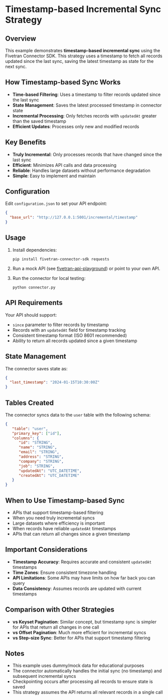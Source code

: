 # Timestamp-based Incremental Sync Strategy

## Overview

This example demonstrates **timestamp-based incremental sync** using the Fivetran Connector SDK. This strategy uses a timestamp to fetch all records updated since the last sync, saving the latest timestamp as state for the next sync.

## How Timestamp-based Sync Works

- **Time-based Filtering**: Uses a timestamp to filter records updated since the last sync
- **State Management**: Saves the latest processed timestamp in connector state
- **Incremental Processing**: Only fetches records with `updatedAt` greater than the saved timestamp
- **Efficient Updates**: Processes only new and modified records

## Key Benefits

- **Truly Incremental**: Only processes records that have changed since the last sync
- **Efficient**: Minimizes API calls and data processing
- **Reliable**: Handles large datasets without performance degradation
- **Simple**: Easy to implement and maintain

## Configuration

Edit `configuration.json` to set your API endpoint:

```json
{
  "base_url": "http://127.0.0.1:5001/incremental/timestamp"
}
```

## Usage

1. Install dependencies:
   ```
   pip install fivetran-connector-sdk requests
   ```

2. Run a mock API (see [fivetran-api-playground](https://pypi.org/project/fivetran-api-playground/)) or point to your own API.

3. Run the connector for local testing:
   ```
   python connector.py
   ```

## API Requirements

Your API should support:
- `since` parameter to filter records by timestamp
- Records with an `updatedAt` field for timestamp tracking
- Consistent timestamp format (ISO 8601 recommended)
- Ability to return all records updated since a given timestamp

## State Management

The connector saves state as:
```json
{
  "last_timestamp": "2024-01-15T10:30:00Z"
}
```

## Tables Created

The connector syncs data to the `user` table with the following schema:

```json
{
   "table": "user",
   "primary_key": ["id"],
   "columns": {
      "id": "STRING",
      "name": "STRING",
      "email": "STRING",
      "address": "STRING",
      "company": "STRING",
      "job": "STRING",
      "updatedAt": "UTC_DATETIME",
      "createdAt": "UTC_DATETIME"
   }
}
```

## When to Use Timestamp-based Sync

- APIs that support timestamp-based filtering
- When you need truly incremental syncs
- Large datasets where efficiency is important
- When records have reliable `updatedAt` timestamps
- APIs that can return all changes since a given timestamp

## Important Considerations

- **Timestamp Accuracy**: Requires accurate and consistent `updatedAt` timestamps
- **Time Zones**: Ensure consistent timezone handling
- **API Limitations**: Some APIs may have limits on how far back you can query
- **Data Consistency**: Assumes records are updated with current timestamps

## Comparison with Other Strategies

- **vs Keyset Pagination**: Similar concept, but timestamp sync is simpler for APIs that return all changes in one call
- **vs Offset Pagination**: Much more efficient for incremental syncs
- **vs Step-size Sync**: Better for APIs that support timestamp filtering

## Notes

- This example uses dummy/mock data for educational purposes
- The connector automatically handles the initial sync (no timestamp) and subsequent incremental syncs
- Checkpointing occurs after processing all records to ensure state is saved
- This strategy assumes the API returns all relevant records in a single call 